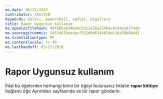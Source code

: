 ```yaml
---
ms.date: 06/12/2017
contributor: JKeithB
keywords: Galeri, powershell, cmdlet, psgallery
title: Rapor Uygunsuz kullanım
ms.openlocfilehash: 49f68ba634644c5d22d38a254b4c8c93ea9374d0
ms.sourcegitcommit: 54534635eedacf531d8d6344019dc16a50b8b441
ms.translationtype: MT
ms.contentlocale: tr-TR
ms.lasthandoff: 05/17/2018
---
```

# <a name="report-abuse"></a>Rapor Uygunsuz kullanım

İhlal bu öğelerden herhangi birini bir öğeyi bulursanız tıklatın **rapor kötüye** bağlantı öğe Ayrıntıları sayfasında ve bir rapor gönderin.
